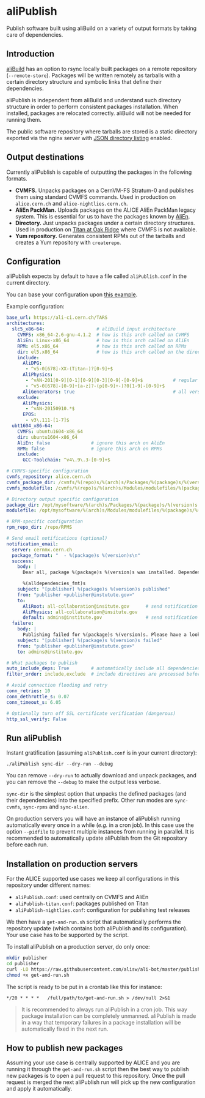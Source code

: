 aliPublish
==========

Publish software built using aliBuild on a variety of output formats by taking
care of dependencies.


Introduction
------------

[aliBuild](http://alisw.github.io/alibuild/) has an option to rsync locally
built packages on a remote repository (`--remote-store`). Packages will be
written remotely as tarballs with a certain directory structure and symbolic
links that define their dependencies.

aliPublish is independent from aliBuild and understand such directory structure
in order to perform consistent packages installation. When installed, packages
are relocated correctly. aliBuild will not be needed for running them.

The public software repository where tarballs are stored is a static directory
exported via the nginx server with [JSON directory listing](http://nginx.org/en/docs/http/ngx_http_autoindex_module.html) enabled.


Output destinations
-------------------

Currently aliPublish is capable of outputting the packages in the following
formats.

  - **CVMFS.** Unpacks packages on a CernVM-FS Stratum-0 and publishes them
    using standard CVMFS commands. Used in production on `alice.cern.ch` and
    `alice-nightlies.cern.ch`.
  - **AliEn PackMan.** Uploads packages on the ALICE AliEn PackMan legacy
    system. This is essential for us to have the packages known by
    [AliEn](http://alimonitor.cern.ch/packages/).
  - **Directory.** Just unpacks packages under a certain directory structures.
    Used in production on
    [Titan at Oak Ridge](https://www.olcf.ornl.gov/titan/) where CVMFS is not
    available.
  - **Yum repository.** Generates consistent RPMs out of the tarballs and
    creates a Yum repository with `createrepo`.


Configuration
-------------

aliPublish expects by default to have a file called `aliPublish.conf` in the
current directory.

You can base your configuration upon [this example](aliPublish-example.conf).

Example configuration:

```yaml
base_url: https://ali-ci.cern.ch/TARS
architectures:
  slc5_x86-64:                   # aliBuild input architecture
    CVMFS: x86_64-2.6-gnu-4.1.2  # how is this arch called on CVMFS
    AliEn: Linux-x86_64          # how is this arch called on AliEn
    RPM: el5.x86_64              # how is this arch called on RPMs
    dir: el5.x86_64              # how is this arch called on the directory output
    include:
      AliDPG:
       - ^v5-0[678]-XX-(Titan-)?[0-9]+$
      AliPhysics:
       - ^vAN-201[0-9][0-1][0-9][0-3][0-9]-[0-9]+$           # regular expressions to include packages
       - ^v5-0[678]-[0-9]+[a-z]?-(p[0-9]+-)?0[1-9]-[0-9]+$
      AliGenerators: true                                    # all versions for this package are installed
    exclude:
      AliPhysics:
       - ^vAN-20150910.*$
      EPOS:
       - v3\.111-[1-7]$
  ubt1604_x86-64:
    CVMFS: ubuntu1604-x86_64
    dir: ubuntu1604-x86_64
    AliEn: false               # ignore this arch on AliEn
    RPM: false                 # ignore this arch on RPMs
    include:
      GCC-Toolchain: ^v4\.9\.3-[0-9]+$

# CVMFS-specific configuration
cvmfs_repository: alice.cern.ch
cvmfs_package_dir: /cvmfs/%(repo)s/%(arch)s/Packages/%(package)s/%(version)s
cvmfs_modulefile: /cvmfs/%(repo)s/%(arch)s/Modules/modulefiles/%(package)s/%(version)s

# Directory output specific configuration
package_dir: /opt/mysoftware/%(arch)s/Packages/%(package)s/%(version)s
modulefile: /opt/mysoftware/%(arch)s/Modules/modulefiles/%(package)s/%(version)s

# RPM-specific configuration
rpm_repo_dir: /repo/RPMS

# Send email notifications (optional)
notification_email:
  server: cernmx.cern.ch
  package_format: "  - %(package)s %(version)s\n"
  success:
    body: |
      Dear all, package %(package)s %(version)s was installed. Dependencies:

      %(alldependencies_fmt)s
    subject: "[publisher] %(package)s %(version)s published"
    from: "publisher <publisher@instutute.gov>"
    to:
      AliRoot: all-collaboration@insitute.gov      # send notification for this package only
      AliPhysics: all-collaboration@insitute.gov
      default: admins@institute.gov                # send notification for unspecified packages
  failure:
    body: |
      Publishing failed for %(package)s %(version)s. Please have a look.
    subject: "[publisher] %(package)s %(version)s failed"
    from: "publisher <publisher@instutute.gov>"
    to: admins@institute.gov

# What packages to publish
auto_include_deps: True        # automatically include all dependencies
filter_order: include,exclude  # include directives are processed before exclude

# Avoid connection flooding and retry
conn_retries: 10
conn_dethrottle_s: 0.07
conn_timeout_s: 6.05

# Optionally turn off SSL certificate verification (dangerous)
http_ssl_verify: False
```


Run aliPublish
--------------

Instant gratification (assuming `aliPublish.conf` is in your current directory):

```
./aliPublish sync-dir --dry-run --debug
```

You can remove `--dry-run` to actually download and unpack packages, and you can
remove the `--debug` to make the output less verbose.

`sync-dir` is the simplest option that unpacks the defined packages (and their
dependencies) into the specified prefix. Other run modes are `sync-cvmfs`,
`sync-rpms` and `sync-alien`.

On production servers you will have an instance of aliPublish running
automatically every once in a while (_e.g._ in a cron job). In this case use the
option `--pidfile` to prevent multiple instances from running in parallel. It is
recommended to automatically update aliPublish from the Git repository before
each run.


Installation on production servers
----------------------------------

For the ALICE supported use cases we keep all configurations in this repository
under different names:

  - `aliPublish.conf`: used centrally on CVMFS and AliEn
  - `aliPublish-titan.conf`: packages published on Titan
  - `aliPublish-nightlies.conf`: configuration for publishing test releases

We then have a `get-and-run.sh` script that automatically performs the
repository update (which contains both aliPublish and its configuration). Your
use case has to be supported by the script.

To install aliPublish on a production server, do only once:

```bash
mkdir publisher
cd publisher
curl -LO https://raw.githubusercontent.com/alisw/ali-bot/master/publish/get-and-run.sh
chmod +x get-and-run.sh
```

The script is ready to be put in a crontab like this for instance:

```
*/20 * * * *   /full/path/to/get-and-run.sh > /dev/null 2>&1
```

> It is recommended to always run aliPublish in a cron job. This way package
> installation can be completely unmanned. aliPublish is made in a way that
> temporary failures in a package installation will be automatically fixed in
> the next run.


How to publish new packages
---------------------------

Assuming your use case is centrally supported by ALICE and you are running it
through the `get-and-run.sh` script then the best way to publish new packages is
to open a pull request to this repository. Once the pull request is merged the
next aliPublish run will pick up the new configuration and apply it
automatically.

